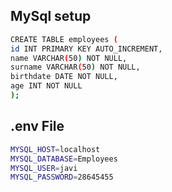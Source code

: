 

## MySql setup


```bash
CREATE TABLE employees (
id INT PRIMARY KEY AUTO_INCREMENT,
name VARCHAR(50) NOT NULL,
surname VARCHAR(50) NOT NULL,
birthdate DATE NOT NULL,
age INT NOT NULL
);
```
## .env File
```bash
MYSQL_HOST=localhost
MYSQL_DATABASE=Employees  
MYSQL_USER=javi
MYSQL_PASSWORD=28645455
```